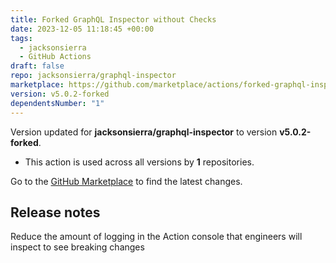 ```yaml
---
title: Forked GraphQL Inspector without Checks
date: 2023-12-05 11:18:45 +00:00
tags:
  - jacksonsierra
  - GitHub Actions
draft: false
repo: jacksonsierra/graphql-inspector
marketplace: https://github.com/marketplace/actions/forked-graphql-inspector-without-checks
version: v5.0.2-forked
dependentsNumber: "1"
---
```



Version updated for **jacksonsierra/graphql-inspector** to version **v5.0.2-forked**.
- This action is used across all versions by **1** repositories.

Go to the [GitHub Marketplace](https://github.com/marketplace/actions/forked-graphql-inspector-without-checks) to find the latest changes.

## Release notes

Reduce the amount of logging in the Action console that engineers will inspect to see breaking changes

